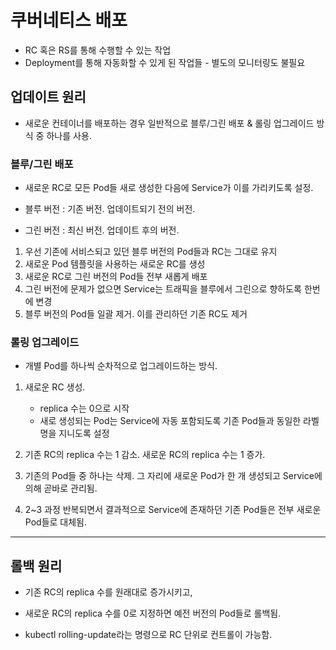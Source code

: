# 쿠버네티스 배포

- RC 혹은 RS를 통해 수행할 수 있는 작업
- Deployment를 통해 자동화할 수 있게 된 작업들 - 별도의 모니터링도 불필요

## 업데이트 원리

- 새로운 컨테이너를 배포하는 경우 일반적으로 블루/그린 배포 & 롤링 업그레이드 방식 중 하나를 사용.

### 블루/그린 배포

- 새로운 RC로 모든 Pod들 새로 생성한 다음에 Service가 이를 가리키도록 설정.

- 블루 버전 : 기존 버전. 업데이트되기 전의 버전.
- 그린 버전 : 최신 버전. 업데이트 후의 버전.

1. 우선 기존에 서비스되고 있던 블루 버전의 Pod들과 RC는 그대로 유지
2. 새로운 Pod 템플릿을 사용하는 새로운 RC를 생성
3. 새로운 RC로 그린 버전의 Pod들 전부 새롭게 배포
4. 그린 버전에 문제가 없으면 Service는 트래픽을 블루에서 그린으로 향하도록 한번에 변경
5. 블루 버전의 Pod들 일괄 제거. 이를 관리하던 기존 RC도 제거

### 롤링 업그레이드

- 개별 Pod를 하나씩 순차적으로 업그레이드하는 방식.

1. 새로운 RC 생성.

   - replica 수는 0으로 시작
   - 새로 생성되는 Pod는 Service에 자동 포함되도록 기존 Pod들과 동일한 라벨명을 지니도록 설정

2. 기존 RC의 replica 수는 1 감소. 새로운 RC의 replica 수는 1 증가.

3. 기존의 Pod들 중 하나는 삭제. 그 자리에 새로운 Pod가 한 개 생성되고 Service에 의해 곧바로 관리됨.

4. 2~3 과정 반복되면서 결과적으로 Service에 존재하던 기존 Pod들은 전부 새로운 Pod들로 대체됨.

---

## 롤백 원리

- 기존 RC의 replica 수를 원래대로 증가시키고,
- 새로운 RC의 replica 수를 0로 지정하면 예전 버전의 Pod들로 롤백됨.

- kubectl rolling-update라는 명령으로 RC 단위로 컨트롤이 가능함.
